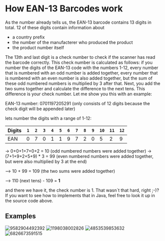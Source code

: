 # How EAN-13 Barcodes work

As the number already tells us, the EAN-13 barcode contains 13 digits in total. 12 of these digits contain information about 
<ul>
 <li> a country prefix </li>
 <li> the number of the manufacterer who produced the product </li>
 <li> the product number itself </li>
</ul>

The 13th and last digit is a check number to check if the scanner has read the barcode correctly. This check number is calculated as follows:
if you number the digits of the EAN-13 code with the numbers 1-12, every number that is numbered with an odd number is added together, 
every number that is numbered with an even number is also added together, but the sum of these odd numbered numbers is multiplied by 3 after that.
Next, you add the two sums together and calculate the difference to the next tens. This difference is your check number. Let me show you this with an example:

EAN-13 number: 0701197205291 (only consists of 12 digits because the check digit will be appended later)

lets number the digits with a range of 1-12:

Digits|`1`|`2`|`3`|`4`|`5`|`6`|`7`|`8`|`9`|`10`|`11`|`12`|
------|-|-|-|-|-|-|-|-|-|-|-|-|
EAN   |0|7|0|1|1|9|7|2|0|5|2|9|

-> 0+0+1+7+0+2 = 10 (odd numbered numbers were added together)
-> (7+1+9+2+5+9) * 3 = 99 (even numbered numbers were added together, but were also multiplied by 3 at the end)

--> 10 + 99 = 109 (the two sums were added together)

--> 110 (next tens) - 109 = <b>1</b>

and there we have it, the check number is 1. That wasn´t that hard, right ;-)? If you want to see how to implements that in Java, feel free to look it up in the source code above.


## Examples
![9582904492392](https://user-images.githubusercontent.com/94389494/172921188-97db97f6-8c97-4ca6-8cf1-629228d39841.png)
![1198038002826](https://user-images.githubusercontent.com/94389494/172921231-7362f6f9-094d-44eb-bb3d-3e5e682259fb.png)
![4853539853632](https://user-images.githubusercontent.com/94389494/172921289-a599ee17-13e5-4ec9-806a-befe685cfc50.png)
![6826673591515](https://user-images.githubusercontent.com/94389494/172921319-6f2e8818-1b82-489e-872c-9a815c7b9887.png)

